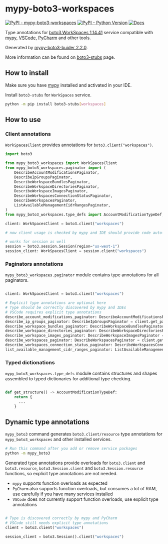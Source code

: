 # mypy-boto3-workspaces

[![PyPI - mypy-boto3-workspaces](https://img.shields.io/pypi/v/mypy-boto3-workspaces.svg?color=blue)](https://pypi.org/project/mypy-boto3-workspaces)
[![PyPI - Python Version](https://img.shields.io/pypi/pyversions/mypy-boto3-workspaces.svg?color=blue)](https://pypi.org/project/mypy-boto3-workspaces)
[![Docs](https://img.shields.io/readthedocs/mypy-boto3-builder.svg?color=blue)](https://mypy-boto3-builder.readthedocs.io/)

Type annotations for
[boto3.WorkSpaces 1.14.41](https://boto3.amazonaws.com/v1/documentation/api/1.14.41/reference/services/workspaces.html#WorkSpaces) service
compatible with [mypy](https://github.com/python/mypy), [VSCode](https://code.visualstudio.com/),
[PyCharm](https://www.jetbrains.com/pycharm/) and other tools.

Generated by [mypy-boto3-buider 2.2.0](https://github.com/vemel/mypy_boto3_builder).

More information can be found on [boto3-stubs](https://pypi.org/project/boto3-stubs/) page.

## How to install

Make sure you have [mypy](https://github.com/python/mypy) installed and activated in your IDE.

Install `boto3-stubs` for `WorkSpaces` service.

```bash
python -m pip install boto3-stubs[workspaces]
```

## How to use

### Client annotations

`WorkSpacesClient` provides annotations for `boto3.client("workspaces")`.

```python
import boto3

from mypy_boto3_workspaces import WorkSpacesClient
from mypy_boto3_workspaces.paginator import (
    DescribeAccountModificationsPaginator,
    DescribeIpGroupsPaginator,
    DescribeWorkspaceBundlesPaginator,
    DescribeWorkspaceDirectoriesPaginator,
    DescribeWorkspaceImagesPaginator,
    DescribeWorkspacesConnectionStatusPaginator,
    DescribeWorkspacesPaginator,
    ListAvailableManagementCidrRangesPaginator,
)
from mypy_boto3_workspaces.type_defs import AccountModificationTypeDef, ...

client: WorkSpacesClient = boto3.client("workspaces")

# now client usage is checked by mypy and IDE should provide code auto-complete

# works for session as well
session = boto3.session.Session(region="us-west-1")
session_client: WorkSpacesClient = session.client("workspaces")
```

### Paginators annotations

`mypy_boto3_workspaces.paginator` module contains type annotations for all paginators.

```python

client: WorkSpacesClient = boto3.client("workspaces")

# Explicit type annotations are optional here
# Type should be correctly discovered by mypy and IDEs
# VSCode requires explicit type annotations
describe_account_modifications_paginator: DescribeAccountModificationsPaginator = client.get_paginator("describe_account_modifications")
describe_ip_groups_paginator: DescribeIpGroupsPaginator = client.get_paginator("describe_ip_groups")
describe_workspace_bundles_paginator: DescribeWorkspaceBundlesPaginator = client.get_paginator("describe_workspace_bundles")
describe_workspace_directories_paginator: DescribeWorkspaceDirectoriesPaginator = client.get_paginator("describe_workspace_directories")
describe_workspace_images_paginator: DescribeWorkspaceImagesPaginator = client.get_paginator("describe_workspace_images")
describe_workspaces_paginator: DescribeWorkspacesPaginator = client.get_paginator("describe_workspaces")
describe_workspaces_connection_status_paginator: DescribeWorkspacesConnectionStatusPaginator = client.get_paginator("describe_workspaces_connection_status")
list_available_management_cidr_ranges_paginator: ListAvailableManagementCidrRangesPaginator = client.get_paginator("list_available_management_cidr_ranges")
```







### Typed dictionations

`mypy_boto3_workspaces.type_defs` module contains structures and shapes assembled
to typed dictionaries for additional type checking.

```python

def get_structure() -> AccountModificationTypeDef:
    return {
      ...
    }
```


## Dynamic type annotations

`mypy_boto3` command generates `boto3.client/resource` type annotations for
`mypy_boto3_workspaces` and other installed services.

```bash
# Run this command after you add or remove service packages
python -m mypy_boto3
```

Generated type annotations provide overloads for `boto3.client` and `boto3.resource`,
`boto3.Session.client` and `boto3.Session.resource` functions,
so explicit type annotations are not needed.

- `mypy` supports function overloads as expected
- `PyCharm` also supports function overloads, but consumes a lot of RAM, use carefully if you have many services installed
- `VSCode` does not currently support function overloads, use explicit type annotations

```python

# Type is discovered correctly by mypy and PyCharm
# VSCode still needs explicit type annotations
client = boto3.client("workspaces")

session_client = boto3.Session().client("workspaces")
```

